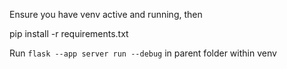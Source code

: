 Ensure you have venv active and running, then

pip install -r requirements.txt

Run `flask --app server run --debug` in parent folder within venv
